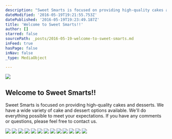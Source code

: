 ```yaml
---
description: "Sweet Smarts is focused on providing high-quality cakes and desserts.  We have a wide variety of cake and dessert options available. We'll do everything possible to meet your expectations.  If you have any comments or questions, please feel free to contact us."
dateModified: '2016-05-19T19:21:55.753Z'
datePublished: '2016-05-19T19:23:49.187Z'
title: 'Welcome to Sweet Smarts!!'
author: []
starred: false
sourcePath: _posts/2016-05-19-welcome-to-sweet-smarts.md
inFeed: true
hasPage: false
inNav: false
_type: MediaObject

---
```

<article style=""><img src="https://the-grid-user-content.s3-us-west-2.amazonaws.com/1d8cc1a5-c75b-4139-b6e7-d3feb6a06213.jpg" /><h1>Welcome to Sweet Smarts!!</h1><p>Sweet Smarts is focused on providing high-quality cakes and desserts. We have a wide variety of cake and dessert options available. We'll do everything possible to meet your expectations. If you have any comments or questions, please feel free to contact us.</p></article>

![](https://s3-us-west-2.amazonaws.com/the-grid-img/p/81104e5781e919ded2d69dc37d759efcdd58b61a.png)
![](https://s3-us-west-2.amazonaws.com/the-grid-img/p/31199126e11d04fb2dd820f0286329f3fe2d8df6.png)
![](https://s3-us-west-2.amazonaws.com/the-grid-img/p/368ff1b1ec3c14670d087bd7bb4b8f2a126edce1.png)
![](https://s3-us-west-2.amazonaws.com/the-grid-img/p/31969fbfc73f2249af6b2031210174f9af56383b.png)
![](https://the-grid-user-content.s3-us-west-2.amazonaws.com/719564ad-ca31-4ba5-a13c-5e33a3f7d14a.png)
![](https://s3-us-west-2.amazonaws.com/the-grid-img/p/bada065d63f32479167e5cfae5ad832e3d9bf673.png)
![](https://the-grid-user-content.s3-us-west-2.amazonaws.com/3c85e9f8-5599-4e2a-9087-6fe639c1ac2a.png)
![](https://the-grid-user-content.s3-us-west-2.amazonaws.com/197074ad-3fe4-4697-95b2-a5d22d1fee12.png)
![](https://the-grid-user-content.s3-us-west-2.amazonaws.com/5fc1bda0-7a64-46ff-9571-69d7723309bb.png)
![](https://the-grid-user-content.s3-us-west-2.amazonaws.com/a55525a9-38a1-4b08-a246-a76644fb9994.png)
![](https://the-grid-user-content.s3-us-west-2.amazonaws.com/1cd1b9ba-8b7f-47b1-ba85-fd5b777fd9e3.png)
![](https://the-grid-user-content.s3-us-west-2.amazonaws.com/9ef47519-f9ba-463a-a2a2-659824da9046.png)
![](https://the-grid-user-content.s3-us-west-2.amazonaws.com/3df4b1ab-e733-4bdc-9370-01cce084c74b.png)